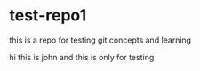 # test-repo1
this is a repo for testing git concepts and learning
<!DOCTYPYE>
<html>
<head>
<title>
this is testing only
</title>
<body>
hi this is john 
and this is only for testing
</body>
</html>

